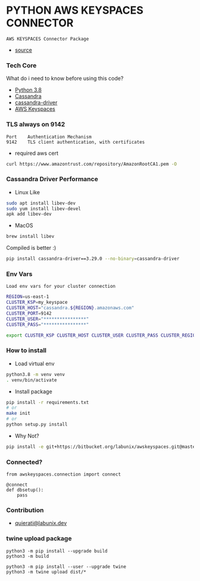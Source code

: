 # PYTHON AWS KEYSPACES CONNECTOR
    AWS KEYSPACES Connector Package

- [source](https://bitbucket.org/labunix/awskeyspaces.git)


### Tech Core 
   What do i need to know before using this code?

- [Python 3.8](https://docs.python.org/3/whatsnew/3.8.html)
- [Cassandra](https://cassandra.apache.org/doc/latest/)
- [cassandra-driver](https://github.com/datastax/python-driver)
- [AWS Keyspaces](https://aws.amazon.com/pt/keyspaces/)



### TLS always on 9142
	Port    Authentication Mechanism
	9142    TLS client authentication, with certificates

* required aws cert
```sh
curl https://www.amazontrust.com/repository/AmazonRootCA1.pem -O
```

### Cassandra Driver Performance
* Linux Like
```sh
sudo apt install libev-dev
sudo yum install libev-devel
apk add libev-dev
```

* MacOS
```sh
brew install libev
```
Compiled is better :)

```sh
pip install cassandra-driver==3.29.0 --no-binary=cassandra-driver
```

### Env Vars
	Load env vars for your cluster connection
```sh
REGION=us-east-1
CLUSTER_KSP=my_keyspace
CLUSTER_HOST="cassandra.${REGION}.amazonaws.com"
CLUSTER_PORT=9142
CLUSTER_USER="****************"
CLUSTER_PASS="****************"

export CLUSTER_KSP CLUSTER_HOST CLUSTER_USER CLUSTER_PASS CLUSTER_REGION
```

###  How to install
* Load virtual env
```sh
python3.8 -m venv venv
. venv/bin/activate
```

* Install package
```sh
pip install -r requirements.txt
# or
make init
# or
python setup.py install
```
* Why Not?
```	sh
pip install -e git+https://bitbucket.org/labunix/awskeyspaces.git@master#egg=awskeyspaces
```

### Connected?

```
from awskeyspaces.connection import connect

@connect
def dbsetup():
    pass

```

### Contribution

- quierati@labunix.dev

### twine upload package
```
python3 -m pip install --upgrade build
python3 -m build

python3 -m pip install --user --upgrade twine
python3 -m twine upload dist/*
```
